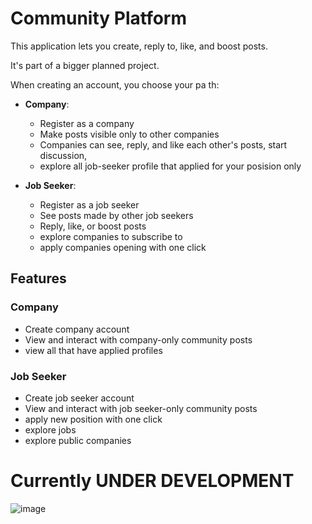 # Community Platform

This application lets you create, reply to, like, and boost posts.

It's part of a bigger planned project.

When creating an account, you choose your pa th:

- **Company**:
    - Register as a company
    - Make posts visible only to other companies
    - Companies can see, reply, and like each other's posts, start discussion,
    - explore all job-seeker profile that applied for your posision only

- **Job Seeker**:
    - Register as a job seeker
    - See posts made by other job seekers
    - Reply, like, or boost posts
    - explore companies to subscribe to
    - apply companies opening with one click

## Features

### Company
- Create company account
- View and interact with company-only community posts
- view all that have applied profiles

### Job Seeker
- Create job seeker account
- View and interact with job seeker-only community posts
- apply new position with one click
- explore jobs
- explore public companies


# Currently **UNDER DEVELOPMENT** 


![image](https://github.com/user-attachments/assets/737dd59f-af27-4d84-ad03-71705ba3a8a1)
